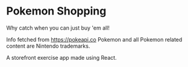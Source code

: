 # Pokemon Shopping

Why catch when you can just buy 'em all!

Info fetched from https://pokeapi.co
Pokemon and all Pokemon related content are Nintendo trademarks.

A storefront exercise app made using React.
